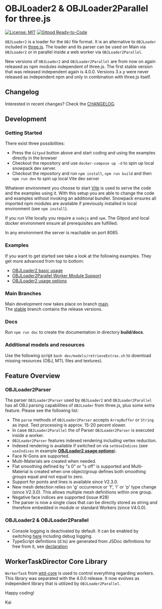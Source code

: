 # OBJLoader2 & OBJLoader2Parallel for three.js

[![License: MIT](https://img.shields.io/badge/License-MIT-yellow.svg)](https://github.com/kaisalmen/WWOBJLoader/blob/dev/LICENSE)
[![Gitpod Ready-to-Code](https://img.shields.io/badge/Gitpod-ready--to--code-blue?logo=gitpod)](https://gitpod.io/#https://github.com/kaisalmen/WWOBJLoader)

`OBJLoader2` is a loader for the `OBJ` file format. It is an alternative to `OBJLoader` included in [three.js](https://threejs.org). The loader and its parser can be used on Main via `OBJLoader2` or in parallel inside a web worker via `OBJLoader2Parallel`.

New versions of `OBJLoader2` and `OBJLoader2Parallel` are from now on again released as npm modules independent of three.js. The first stable version that was released independent again is 4.0.0. Versions 3.x.y were never released as independent npm and only in combination with three.js itself.

## Changelog

Interested in recent changes? Check the [CHANGELOG](CHANGELOG.md).

## Development

### Getting Started

There exist three possibilities:

* Press the `Gitpod` button above and start coding and using the examples directly in the browser
* Checkout the repository and use `docker-compose up -d` to spin up local snowpack dev server.
* Checkout the repository and run `npm install`, `npm run build` and then `npm run dev` to spin up local Vite dev server

Whatever environment you choose to start [Vite](https://vitejs.dev/) is used to serve the code and the examples using it. With this setup you are able to change the code and examples without invoking an additional bundler. Snowpack ensures all imported npm modules are available if previously installed in local environment (see `npm install`).

If you run Vite locally you require a `nodejs` and `npm`. The Gitpod and local docker environment ensure all prerequisites are fulfilled.

In any environment the server is reachable on port 8085.

### Examples

If you want to get started see take a look at the following examples. They get more advanced from top to bottom:

* [OBJLoader2 basic usage](./packages/examples/obj2_basic.html)
* [OBJLoader2Parallel Worker Module Support](./packages/examples/obj2parallel_basic.html)
* [OBJLoader2 usage options](./packages/examples/obj2_options.html)

### Main Branches

Main development now takes place on branch [main](https://github.com/kaisalmen/WWOBJLoader/tree/main).
<br>
The [stable](https://github.com/kaisalmen/WWOBJLoader/tree/stable) branch contains the release versions.

### Docs

Run `npm run doc` to create the documentation in directory **build/docs**.

### Additional models and resources

Use the following script `bash dev/models/retrieveExtras.sh` to download missing resources (OBJ, MTL files and textures).

## Feature Overview

### OBJLoader2Parser

The parser `OBJLoader2Parser` used by `OBJLoader2` and `OBJLoader2Parallel` has all OBJ parsing capabilities of `OBJLoader` from three.js, plus some extra feature. Please see the following list:

* The `parse` methods of `OBJLoader2Parser` accepts `ArrayBuffer` or `String` as input. Text processing is approx. 15-20 pecent slower.
* In case `OBJLoader2Parallel` the of Parser `OBJLoader2Parser` is executed inside a worker.
* `OBJLoader2Parser` features indexed rendering including vertex reduction.
* Indexed rendering is available if switched on via `setUseIndices` (see `useIndices` in example **[OBJLoader2 usage options](public/examples/webgl_loader_obj2_options.html#L133)**).
* Face N-Gons are supported.
* Multi-Materials are created when needed.
* Flat smoothing defined by "s 0" or "s off" is supported and Multi-Material is created when one object/group defines both smoothing groups equal and not equal to zero.
* Support for points and lines is available since V2.3.0.
* New mesh detection relies on 'g' occurrence or 'f', 'l' or 'p' type change (since V2.3.0). This allows multiple mesh definitions within one group.
* Negative face indices are supported (issue #28)
* The parser is now a single class that can be directly stored as string and therefore embedded in module or standard Workers (since V4.0.0).

### OBJLoader2 & OBJLoader2Parallel

* Console logging is deactivated by default. It can be enabled by switching [here]() including debug logging.
* TypeScript definitions (d.ts) are generated from JSDoc definitions for free from it, see [declaration](./dev/declaration.tsconfig.json)

## WorkerTaskDirector Core Library

`WorkerTask` from [wtd-core](https://github.com/kaisalmen/three-wtm) is used to control everything regarding workers. This library was separated with the 4.0.0 release. It now evolves as independent library that is utilized by `OBJLoader2Parallel`.

Happy coding!

Kai
